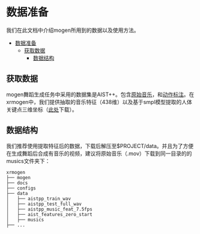 # 数据准备

我们在此文档中介绍mogen所用到的数据以及使用方法。

<!-- TOC -->

- [数据准备](#数据准备)
  - [获取数据](#获取数据)
      - [数据结构](#数据结构)


<!-- TOC -->

## 获取数据

mogen舞蹈生成任务中采用的数据集是AIST++。包含[原始音乐](https://aistdancedb.ongaaccel.jp/database_download/)，和[动作标注](https://google.github.io/aistplusplus_dataset/download.html)。在xrmogen中，我们提供抽取的音乐特征（438维）以及基于smpl模型提取的人体关键点三维坐标（[此处](https://drive.google.com/file/d/133I4HB4JUF_Q9RbyWiveaq4KY6ykODjf/view?usp=sharing)下载）。


## 数据结构
我们推荐使用提取特征后的数据，下载后解压至$PROJECT/data。并且为了方便在生成舞蹈后合成有音乐的视频，建议将原始音乐（.mov）下载到同一目录的的musics文件夹下：


```
xrmogen
├── mogen
├── docs
├── configs
├── data
│   ├── aistpp_train_wav
│   ├── aistpp_test_full_wav
│   ├── aistpp_music_feat_7.5fps
│   ├── aist_features_zero_start
│   ├── musics
├── ...
```
